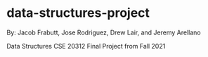 # data-structures-project
By: Jacob Frabutt, Jose Rodriguez, Drew Lair, and Jeremy Arellano

Data Structures CSE 20312 Final Project from Fall 2021
